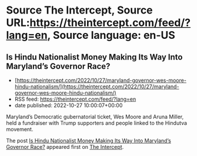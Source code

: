 # Source The Intercept, Source URL:https://theintercept.com/feed/?lang=en, Source language: en-US

## Is Hindu Nationalist Money Making Its Way Into Maryland’s Governor Race?
 - [https://theintercept.com/2022/10/27/maryland-governor-wes-moore-hindu-nationalism/](https://theintercept.com/2022/10/27/maryland-governor-wes-moore-hindu-nationalism/)
 - RSS feed: https://theintercept.com/feed/?lang=en
 - date published: 2022-10-27 10:00:07+00:00

<p>Maryland’s Democratic gubernatorial ticket, Wes Moore and Aruna Miller, held a fundraiser with Trump supporters and people linked to the Hindutva movement.</p>
<p>The post <a href="https://theintercept.com/2022/10/27/maryland-governor-wes-moore-hindu-nationalism/" rel="nofollow">Is Hindu Nationalist Money Making Its Way Into Maryland’s Governor Race?</a> appeared first on <a href="https://theintercept.com" rel="nofollow">The Intercept</a>.</p>
